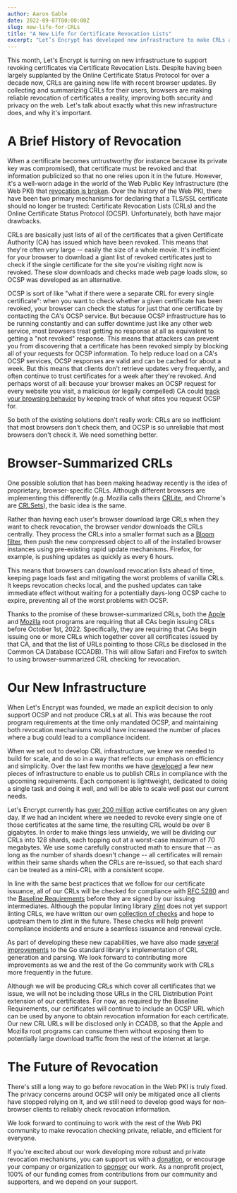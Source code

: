 ```yaml
---
author: Aaron Gable
date: 2022-09-07T00:00:00Z
slug: new-life-for-CRLs
title: "A New Life for Certificate Revocation Lists"
excerpt: "Let’s Encrypt has developed new infrastructure to make CRLs a practical tool for our 200M active certs."
---
```


This month, Let's Encrypt is turning on new infrastructure to support revoking certificates via Certificate Revocation Lists. Despite having been largely supplanted by the Online Certificate Status Protocol for over a decade now, CRLs are gaining new life with recent browser updates. By collecting and summarizing CRLs for their users, browsers are making reliable revocation of certificates a reality, improving both security and privacy on the web. Let's talk about exactly what this new infrastructure does, and why it's important.

# A Brief History of Revocation

When a certificate becomes untrustworthy (for instance because its private key was compromised), that certificate must be revoked and that information publicized so that no one relies upon it in the future. However, it's a well-worn adage in the world of the Web Public Key Infrastructure (the Web PKI) that [revocation is broken](https://scotthelme.co.uk/revocation-is-broken/). Over the history of the Web PKI, there have been two primary mechanisms for declaring that a TLS/SSL certificate should no longer be trusted: Certificate Revocation Lists (CRLs) and the Online Certificate Status Protocol (OCSP). Unfortunately, both have major drawbacks.

CRLs are basically just lists of all of the certificates that a given Certificate Authority (CA) has issued which have been revoked. This means that they're often very large -- easily the size of a whole movie. It's inefficient for your browser to download a giant list of revoked certificates just to check if the single certificate for the site you're visiting right now is revoked. These slow downloads and checks made web page loads slow, so OCSP was developed as an alternative.

OCSP is sort of like "what if there were a separate CRL for every single certificate": when you want to check whether a given certificate has been revoked, your browser can check the status for just that one certificate by contacting the CA's OCSP service. But because OCSP infrastructure has to be running constantly and can suffer downtime just like any other web service, most browsers treat getting no response at all as equivalent to getting a "not revoked" response. This means that attackers can prevent you from discovering that a certificate has been revoked simply by blocking all of your requests for OCSP information. To help reduce load on a CA's OCSP services, OCSP responses are valid and can be cached for about a week. But this means that clients don't retrieve updates very frequently, and often continue to trust certificates for a week after they're revoked. And perhaps worst of all: because your browser makes an OCSP request for every website you visit, a malicious (or legally compelled) CA could [track your browsing behavior](https://groups.google.com/a/mozilla.org/g/dev-security-policy/c/S6A14e_X-T0/m/T4WxWgajAAAJ) by keeping track of what sites you request OCSP for.

So both of the existing solutions don't really work: CRLs are so inefficient that most browsers don't check them, and OCSP is so unreliable that most browsers don't check it. We need something better.

# Browser-Summarized CRLs

One possible solution that has been making headway recently is the idea of proprietary, browser-specific CRLs. Although different browsers are implementing this differently (e.g. Mozilla calls theirs [CRLite](https://blog.mozilla.org/security/2020/01/09/crlite-part-1-all-web-pki-revocations-compressed/), and Chrome's are [CRLSets](https://www.imperialviolet.org/2012/02/05/crlsets.html)), the basic idea is the same.

Rather than having each user's browser download large CRLs when they want to check revocation, the browser *vendor* downloads the CRLs centrally. They process the CRLs into a smaller format such as a [Bloom filter](https://en.wikipedia.org/wiki/Bloom_filter), then push the new compressed object to all of the installed browser instances using pre-existing rapid update mechanisms. Firefox, for example, is pushing updates as quickly as every 6 hours.

This means that browsers can download revocation lists ahead of time, keeping page loads fast and mitigating the worst problems of vanilla CRLs. It keeps revocation checks local, and the pushed updates can take immediate effect without waiting for a potentially days-long OCSP cache to expire, preventing all of the worst problems with OCSP.

Thanks to the promise of these browser-summarized CRLs, both the [Apple](https://www.apple.com/certificateauthority/ca_program.html) and [Mozilla](https://www.mozilla.org/en-US/about/governance/policies/security-group/certs/policy/%2341-additional-requirements) root programs are requiring that all CAs begin issuing CRLs before October 1st, 2022. Specifically, they are requiring that CAs begin issuing one or more CRLs which together cover all certificates issued by that CA, and that the list of URLs pointing to those CRLs be disclosed in the Common CA Database (CCADB). This will allow Safari and Firefox to switch to using browser-summarized CRL checking for revocation.

# Our New Infrastructure

When Let's Encrypt was founded, we made an explicit decision to only support OCSP and not produce CRLs at all. This was because the root program requirements at the time only mandated OCSP, and maintaining both revocation mechanisms would have increased the number of places where a bug could lead to a compliance incident.

When we set out to develop CRL infrastructure, we knew we needed to build for scale, and do so in a way that reflects our emphasis on efficiency and simplicity. Over the last few months we have [developed](https://github.com/letsencrypt/boulder/tree/release-2022-08-29/crl) a few new pieces of infrastructure to enable us to publish CRLs in compliance with the upcoming requirements. Each component is lightweight, dedicated to doing a single task and doing it well, and will be able to scale well past our current needs.

Let's Encrypt currently has [over 200 million](https://letsencrypt.org/stats/) active certificates on any given day. If we had an incident where we needed to revoke every single one of those certificates at the same time, the resulting CRL would be over 8 gigabytes. In order to make things less unwieldy, we will be dividing our CRLs into 128 shards, each topping out at a worst-case maximum of 70 megabytes. We use some carefully constructed math to ensure that -- as long as the number of shards doesn't change -- all certificates will remain within their same shards when the CRLs are re-issued, so that each shard can be treated as a mini-CRL with a consistent scope.

In line with the same best practices that we follow for our certificate issuance, all of our CRLs will be checked for compliance with [RFC 5280](https://www.rfc-editor.org/rfc/rfc5280%23section-5) and the [Baseline Requirements](https://github.com/cabforum/servercert/blob/bbca71465ed8a8a76383086039f52c750009286a/docs/BR.md%2372-crl-profile) before they are signed by our issuing intermediates. Although the popular linting library [zlint](https://github.com/zmap/zlint) does not yet support linting CRLs, we have written our own [collection of checks](https://github.com/letsencrypt/boulder/blob/release-2022-08-29/linter/lints/crl/lints.go) and hope to upstream them to zlint in the future. These checks will help prevent compliance incidents and ensure a seamless issuance and renewal cycle.

As part of developing these new capabilities, we have also made [several](https://go-review.googlesource.com/c/go/+/414877) [improvements](https://go-review.googlesource.com/c/go/+/416354) to the Go standard library's implementation of CRL generation and parsing. We look forward to contributing more improvements as we and the rest of the Go community work with CRLs more frequently in the future.

Although we will be producing CRLs which cover all certificates that we issue, we will not be including those URLs in the CRL Distribution Point extension of our certificates. For now, as required by the Baseline Requirements, our certificates will continue to include an OCSP URL which can be used by anyone to obtain revocation information for each certificate. Our new CRL URLs will be disclosed only in CCADB, so that the Apple and Mozilla root programs can consume them without exposing them to potentially large download traffic from the rest of the internet at large.

# The Future of Revocation

There's still a long way to go before revocation in the Web PKI is truly fixed. The privacy concerns around OCSP will only be mitigated once all clients have stopped relying on it, and we still need to develop good ways for non-browser clients to reliably check revocation information.

We look forward to continuing to work with the rest of the Web PKI community to make revocation checking private, reliable, and efficient for everyone.

If you're excited about our work developing more robust and private revocation mechanisms, you can support us with a [donation](https://letsencrypt.org/donate/), or encourage your company or organization to [sponsor](https://www.abetterinternet.org/sponsor/) our work. As a nonprofit project, 100% of our funding comes from contributions from our community and supporters, and we depend on your support.